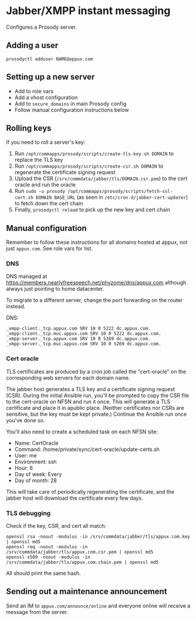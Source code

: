 # Jabber/XMPP instant messaging

Configures a Prosody server.

## Adding a user

`prosodyctl adduser NAME@appux.com`

## Setting up a new server

- Add to role vars
- Add a vhost configuration
- Add to `secure_domains` in main Prosody config
- Follow manual configuration instructions below

## Rolling keys

If you need to roll a server's key:

1. Run `/opt/commapps/prosody/scripts/create-tls-key.sh DOMAIN` to
   replace the TLS key
2. Run `/opt/commapps/prosody/scripts/create-csr.sh DOMAIN` to
   regenerate the certificate signing request
3. Upload the CSR (`/srv/commdata/jabber/tls/DOMAIN.csr.pem`) to the
   cert oracle and run the oracle
4. Run `sudo -u prosody /opt/commapps/prosody/scripts/fetch-ssl-cert.sh DOMAIN BASE_URL`
   (as seen in `/etc/cron.d/jabber-cert-updater`) to fetch down the cert chain
5. Finally, `prosodyctl reload` to pick up the new key and cert chain

## Manual configuration

Remember to follow these instructions for all domains hosted at appux,
not just `appux.com`. See role vars for list.

### DNS

DNS managed at https://members.nearlyfreespeech.net/phyzome/dns/appux.com
although always just pointing to home datacenter.

To migrate to a different server, change the port forwarding on the
router instead.

DNS:

```
_xmpp-client._tcp.appux.com	SRV	10 0 5222 dc.appux.com.
_xmpp-client._tcp.muc.appux.com	SRV	10 0 5222 dc.appux.com.
_xmpp-server._tcp.appux.com	SRV	10 0 5269 dc.appux.com.
_xmpp-server._tcp.muc.appux.com	SRV	10 0 5269 dc.appux.com.
```

### Cert oracle

TLS certificates are produced by a cron job called the "cert-oracle"
on the corresponding web servers for each domain name.

The jabber host generates a TLS key and a certificate signing request
(CSR). During the initial Ansible run, you'll be prompted to copy the
CSR file to the cert-oracle on NFSN and run it once. This will
generate a TLS certificate and place it in apublic place. (Neither
certificates nor CSRs are sensitive, but the key must be kept
private.) Continue the Ansible run once you've done so.

You'll also need to create a scheduled task on each NFSN site:

- Name: CertOracle
- Command: /home/private/sync/cert-oracle/update-certs.sh
- User: me
- Environment: ssh
- Hour: 6
- Day of week: Every
- Day of month: 28

This will take care of periodically regenerating the certificate, and
the jabber host will download the certificate every few days.

### TLS debugging

Check if the key, CSR, and cert all match:

```
openssl rsa -noout -modulus -in /srv/commdata/jabber/tls/appux.com.key | openssl md5
openssl req -noout -modulus -in /srv/commdata/jabber/tls/appux.com.csr.pem | openssl md5
openssl x509 -noout -modulus -in /srv/commdata/jabber/tls/appux.com.chain.pem | openssl md5
```

All should print the same hash.

## Sending out a maintenance announcement

Send an IM to `appux.com/announce/online` and everyone online will
receive a message from the server.
